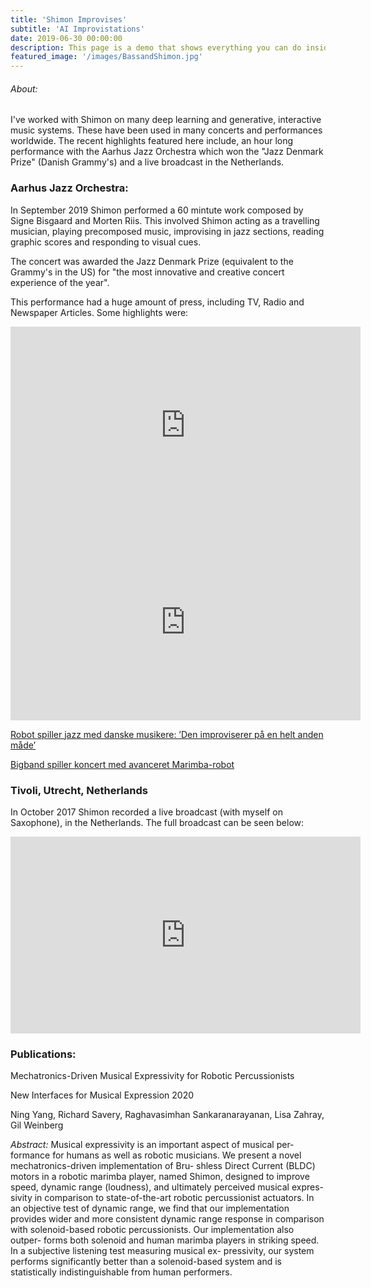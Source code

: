 ```yaml
---
title: 'Shimon Improvises'
subtitle: 'AI Improvistations'
date: 2019-06-30 00:00:00
description: This page is a demo that shows everything you can do inside portfolio and blog posts.
featured_image: '/images/BassandShimon.jpg'
---
```


###### About:
I've worked with Shimon on many deep learning and generative, interactive music systems. These have been used in many concerts and performances worldwide. The recent highlights featured here include, an hour long performance with the Aarhus Jazz Orchestra which won the "Jazz Denmark Prize" (Danish Grammy's) and a live broadcast in the Netherlands.

### Aarhus Jazz Orchestra:
In September 2019 Shimon performed a 60 mintute work composed by Signe Bisgaard and Morten Riis. This involved Shimon acting as a travelling musician, playing precomposed music, improvising in jazz sections, reading graphic scores and responding to visual cues.

The concert was awarded the Jazz Denmark Prize (equivalent to the Grammy's in the US) for "the most innovative and creative concert experience of the year".

This performance had a huge amount of press, including TV, Radio and Newspaper Articles. Some highlights were:

<iframe width="560" height="315" src="https://www.youtube.com/embed/5cw809eujuM" frameborder="0" allow="accelerometer; autoplay; encrypted-media; gyroscope; picture-in-picture" allowfullscreen></iframe>

<iframe width="560" height="315" src="https://www.youtube.com/embed/DsI8DZdEByE" frameborder="0" allow="accelerometer; autoplay; encrypted-media; gyroscope; picture-in-picture" allowfullscreen></iframe>

[Robot spiller jazz med danske musikere: ’Den improviserer på en helt anden måde’](https://www.dr.dk/nyheder/viden/teknologi/robot-spiller-jazz-med-danske-musikere-den-improviserer-paa-en-helt-anden)

[Bigband spiller koncert med avanceret Marimba-robot](https://www.tv2ostjylland.dk/aarhus/bigband-spiller-koncert-med-avanceret-marimba-robot)

### Tivoli, Utrecht, Netherlands
In October 2017 Shimon recorded a live broadcast (with myself on Saxophone), in the Netherlands. The full broadcast can be seen below:

<iframe width="560" height="315" src="https://www.youtube.com/embed/Rx-QSphvr20" frameborder="0" allow="accelerometer; autoplay; encrypted-media; gyroscope; picture-in-picture" allowfullscreen></iframe>


### Publications:
Mechatronics-Driven Musical Expressivity for Robotic Percussionists

New Interfaces for Musical Expression 2020

Ning Yang, Richard Savery, Raghavasimhan Sankaranarayanan, Lisa Zahray, Gil Weinberg

*Abstract:*
Musical expressivity is an important aspect of musical per- formance for humans as well as robotic musicians. We present a novel mechatronics-driven implementation of Bru- shless Direct Current (BLDC) motors in a robotic marimba player, named Shimon, designed to improve speed, dynamic range (loudness), and ultimately perceived musical expres- sivity in comparison to state-of-the-art robotic percussionist actuators. In an objective test of dynamic range, we find that our implementation provides wider and more consistent dynamic range response in comparison with solenoid-based robotic percussionists. Our implementation also outper- forms both solenoid and human marimba players in striking speed. In a subjective listening test measuring musical ex- pressivity, our system performs significantly better than a solenoid-based system and is statistically indistinguishable from human performers.
